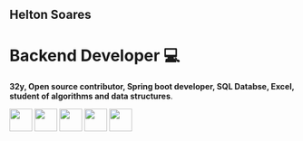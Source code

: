 ## Helton Soares        
# Backend Developer :computer:

**32y, Open source contributor, Spring boot developer, SQL Databse, Excel, student of algorithms and data structures**.



 <img src="https://cdn.jsdelivr.net/gh/devicons/devicon@latest/icons/java/java-original.svg" width=40 height=40/> <img src="https://cdn.jsdelivr.net/gh/devicons/devicon@latest/icons/javascript/javascript-original.svg" width=40 height=40/> <img src="https://cdn.jsdelivr.net/gh/devicons/devicon@latest/icons/spring/spring-original.svg" widht=40 height=40/> 
 <img src="https://cdn.jsdelivr.net/gh/devicons/devicon@latest/icons/mysql/mysql-original.svg" widht=40 height=40/> 
            <img src="https://cdn.jsdelivr.net/gh/devicons/devicon@latest/icons/linux/linux-original.svg" height=40 widht=40 />
          

         
